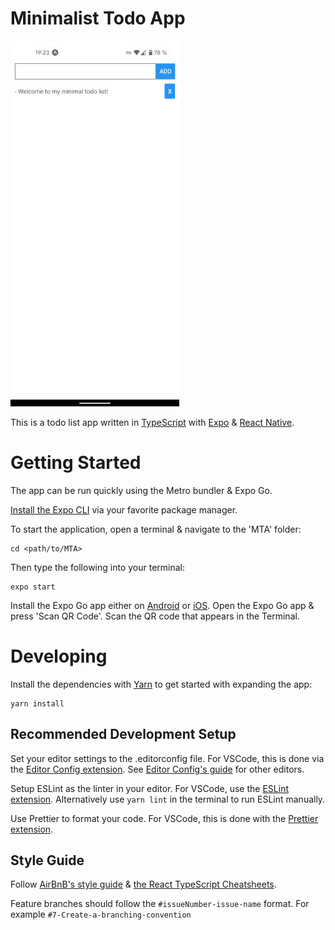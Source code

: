 # Minimalist Todo App

<div><img src="https://raw.githubusercontent.com/rezbyte/MTA/main/assets/images/screenshot.jpg"></img></div>

This is a todo list app written in [TypeScript](https://www.typescriptlang.org/) with [Expo](https://docs.expo.dev/) & [React Native](https://reactnative.dev/).

# Getting Started

The app can be run quickly using the Metro bundler & Expo Go.

[Install the Expo CLI](https://docs.expo.dev/get-started/installation/) via your favorite package manager.

To start the application, open a terminal & navigate to the 'MTA' folder:

```
cd <path/to/MTA>
```

Then type the following into your terminal:

```
expo start
```

Install the Expo Go app either on [Android](https://play.google.com/store/apps/details?id=host.exp.exponent) or [iOS](https://itunes.com/apps/exponent).
Open the Expo Go app & press 'Scan QR Code'.
Scan the QR code that appears in the Terminal.

# Developing

Install the dependencies with [Yarn](https://yarnpkg.com/) to get started with expanding the app:

```
yarn install
```

## Recommended Development Setup

Set your editor settings to the .editorconfig file.
For VSCode, this is done via the [Editor Config extension](https://marketplace.visualstudio.com/items?itemName=EditorConfig.EditorConfig).
See [Editor Config's guide](https://editorconfig.org/#pre-installed) for other editors.

Setup ESLint as the linter in your editor.
For VSCode, use the [ESLint extension]().
Alternatively use `yarn lint` in the terminal to run ESLint manually.

Use Prettier to format your code.
For VSCode, this is done with the [Prettier extension]().

## Style Guide

Follow [AirBnB's style guide](https://airbnb.io/javascript/react/) & [the React TypeScript Cheatsheets](https://react-typescript-cheatsheet.netlify.app/docs/basic/getting-started/basic_type_example).

Feature branches should follow the `#issueNumber-issue-name` format.
For example `#7-Create-a-branching-convention`
